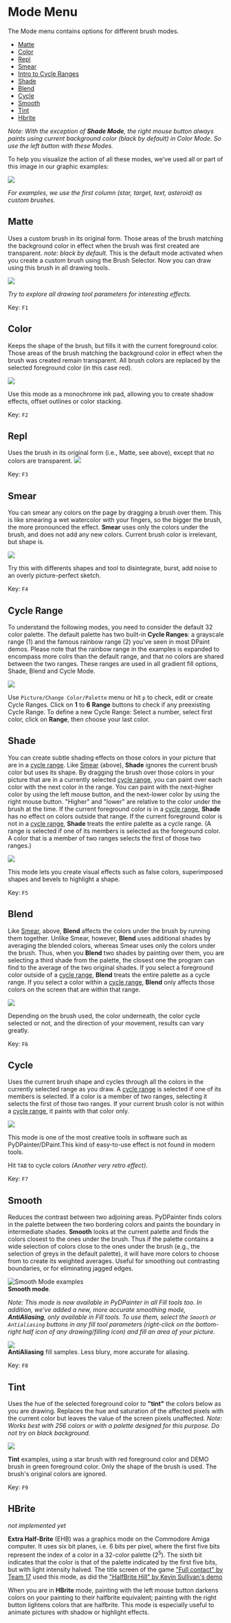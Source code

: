 # Mode Menu

The Mode menu contains options for different brush modes.
- [Matte](#matte)
- [Color](#color)
- [Repl](#repl)
- [Smear](#smear)
- [Intro to Cycle Ranges](#cycle-range)
- [Shade](#shade)
- [Blend](#blend)
- [Cycle](#cycle)
- [Smooth](#smooth)
- [Tint](#tint)
- [Hbrite](#hbrite)

_Note: With the exception of **Shade Mode**, the right mouse button always
paints using current background color (black by default) in Color Mode. So use
the left button with these Modes._

To help you visualize the action of all these modes, we've used all or part of
this image in our graphic examples:  

![](grid-test.png)  

_For examples, we use the first column (star, target, text, asteroid) as custom
brushes._

## Matte

Uses a custom brush in its original form. Those areas of the brush matching the
background color in effect when the brush was first created are transparent.
_note: black by default_. This is the default mode activated when you create a
custom brush using the Brush Selector. Now you can draw using this brush in all
drawing tools.  

![](matte-examples.png)
  
  _Try to explore all drawing tool parameters for interesting effects._

Key: `F1`

## Color

Keeps the shape of the brush, but fills it with the current foreground color.
Those areas of the brush matching the background color in effect when the brush
was created remain transparent.  All brush colors are replaced by the selected
foreground color (in this case red).

![](color-examples.png)  

Use this mode as a monochrome ink pad, allowing you to create shadow effects,
offset outlines or color stacking.

Key: `F2`

## Repl
Uses the brush in its original form (i.e., Matte, see above), except that no
colors are transparent.
![](repl-examples.png)

Key: `F3`

## Smear

You can smear any colors on the page by dragging a brush over them. This is
like smearing a wet watercolor with your fingers, so the bigger the brush, the
more pronounced the effect. __Smear__ uses only the colors under the brush, and
does not add any new colors.  Current brush color is irrelevant, but shape is.

![](smear-examples.png)  

Try this with differents shapes and tool to disintegrate, burst, add noise to
an overly picture-perfect sketch.

Key: `F4`

## Cycle Range

To understand the following modes, you need to consider the default 32 color
palette. The default palette has two built-in __Cycle Ranges__: a grayscale
range (1) and the famous rainbow range (2) you've seen in most DPaint demos.
Please note that the rainbow range in the examples is expanded to encompass
more colrs than the default range, and that no colors are shared between the
two ranges. These ranges are used in all gradient fill options, Shade, Blend
and Cycle Mode.

![](Range-2.png)

Use `Picture/Change Color/Palette` menu or hit `p` to check, edit or create
Cycle Ranges. Click on __1__ to __6__ __Range__ buttons to check if any
preexisting Cycle Range. To define a new Cycle Range: Select a number,
select first color, click on __Range__, then choose your last color.


## Shade

You can create subtle shading effects on those colors in your picture that are
in a [cycle range](#cycle-range). Like [Smear](#Smear) (above), __Shade__
ignores the current brush color but uses its shape. By dragging the brush over
those colors in your picture that are in a currently selected [cycle
range](#cycle-range), you can paint over each color with the next color in the
range. You can paint with the next-higher color by using the left mouse button,
and the next-lower color by using the right mouse button.  "Higher" and "lower"
are relative to the color under the brush at the time. If the current
foreground color is in a [cycle range](#cycle-range), __Shade__ has no effect
on colors outside that range. If the current foreground color is not in a
[cycle range](#cycle-range), __Shade__ treats the entire palette as a cycle
range. (A range is selected if one of its members is selected as the foreground
color. A color that is a member of two ranges selects the first of those two
ranges.)

![](shade-examples.png)  

This mode lets you create visual effects such as false colors, superimposed
shapes and bevels to highlight a shape.

Key: `F5`

## Blend

Like [Smear](#Smear), above, __Blend__ affects the colors under the brush by
running them together. Unlike Smear, however, __Blend__ uses additional shades
by averaging the blended colors, whereas Smear uses only the colors under the
brush. Thus, when you __Blend__ two shades by painting over them, you are
selecting a third shade from the palette, the closest one the program can find
to the average of the two original shades. If you select a foreground color
outside of a [cycle range](#cycle-range), __Blend__ treats the entire palette
as a cycle range. If you select a color within a [cycle range](#cycle-range),
__Blend__ only affects those colors on the screen that are within that range.

![](blend-examples.png)  

Depending on the brush used, the color underneath, the color cycle selected or
not, and the direction of your movement, results can vary greatly.

Key: `F6`

## Cycle

Uses the current brush shape and cycles through all the colors in the currently
selected range as you draw. A [cycle range](#cycle-range) is selected if one of
its members is selected. If a color is a member of two ranges, selecting it
selects the first of those two ranges. If your current brush color is not
within a [cycle range](#cycle-range), it paints with that color only.

![](cycle-examples.png)

This mode is one of the most creative tools in software such as
PyDPainter/DPaint.This kind of easy-to-use effect is not found in modern tools.

Hit `TAB` to cycle colors _(Another very retro effect)_.

Key: `F7`

## Smooth

Reduces the contrast between two adjoining areas. PyDPainter finds colors in
the palette between the two bordering colors and paints the boundary in
intermediate shades. __Smooth__ looks at the current palette and finds the
colors closest to the ones under the brush. Thus if the palette contains a wide
selection of colors close to the ones under the brush (e.g., the selection of
greys in the default palette), it will have more colors to choose from to
create its weighted averages. Useful for smoothing out contrasting boundaries,
or for eliminating jagged edges.

![Smooth Mode examples ](smooth-examples.png)  
__Smooth mode__.

_Note: This mode is now available in PyDPainter in all Fill tools too. In
addition, we've added a new, more accurate smoothing mode, __AntiAliasing__,
only available in Fill tools. To use them, select the `Smooth` or
`Antialiasing` buttons in any fill tool parameters (right-click on the
bottom-right half icon of any drawing/filling icon) and fill an area of your
picture._

![](antialias-examples.png)  
__AntiAliasing__ fill samples. Less blury, more accurate for aliasing.

Key: `F8`

## Tint

Uses the hue of the selected foreground color to __"tint"__ the colors below as
you are drawing. Replaces the hue and saturation of the affected pixels with
the current color but leaves the value of the screen pixels unaffected.  _Note:
Works best with 256 colors or with a palette designed for this purpose. Do not
try on black background._  

![](tint-examples.png)  

__Tint__ examples, using a star brush with red foreground color and DEMO brush
in green foreground color. Only the shape of the brush is used. The brush's
original colors are ignored.

Key: `F9`

## HBrite
_not implemented yet_

**Extra Half-Brite** (EHB) was a graphics mode on the Commodore Amiga computer.
It uses six bit planes, i.e. 6 bits per pixel, where the first five bits
represent the index of a color in a 32-color palette (2<sup>5</sup>). The sixth
bit indicates that the color is that of the palette indicated by the first five
bits, but with light intensity halved.  The title screen of the game ["Full
contact" by Team
17](http://www.randelshofer.ch/animations/anims/team17/FullContact_Intro.anim.html)
used this mode, as did the  ["HalfBrite Hill" by Kevin Sullivan's
demo](http://www.randelshofer.ch/animations/anims/electronic_arts/HBriteHill.html)

When you are in **HBrite** mode, painting with the left mouse
button darkens colors on your painting to their halfbrite equivalent;
painting with the right button lightens colors that are halfbrite. This
mode is especially useful to animate pictures with shadow or highlight effects.

